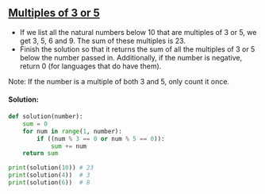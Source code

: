 ## [Multiples of 3 or 5](https://www.codewars.com/kata/514b92a657cdc65150000006/python)

- If we list all the natural numbers below 10 that are multiples of 3 or 5, we get 3, 5, 6 and 9. The sum of these multiples is 23.
- Finish the solution so that it returns the sum of all the multiples of 3 or 5 below the number passed in. Additionally, if the number is negative, return 0 (for languages that do have them).

Note: If the number is a multiple of both 3 and 5, only count it once.

#### Solution:

```python
def solution(number):
    sum = 0
    for num in range(1, number):
        if ((num % 3 == 0 or num % 5 == 0)):
            sum += num
    return sum

print(solution(10)) # 23
print(solution(4))  # 3
print(solution(6))  # 8
```
